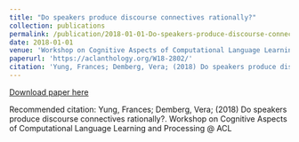 ```yaml
---
title: "Do speakers produce discourse connectives rationally?"
collection: publications
permalink: /publication/2018-01-01-Do-speakers-produce-discourse-connectives
date: 2018-01-01
venue: 'Workshop on Cognitive Aspects of Computational Language Learning and Processing @ ACL'
paperurl: 'https://aclanthology.org/W18-2802/'
citation: 'Yung, Frances; Demberg, Vera; (2018) Do speakers produce discourse connectives rationally?. Workshop on Cognitive Aspects of Computational Language Learning and Processing @ ACL'
---
```


<a href='https://aclanthology.org/W18-2802/'>Download paper here</a>

Recommended citation: Yung, Frances; Demberg, Vera; (2018) Do speakers produce discourse connectives rationally?. Workshop on Cognitive Aspects of Computational Language Learning and Processing @ ACL